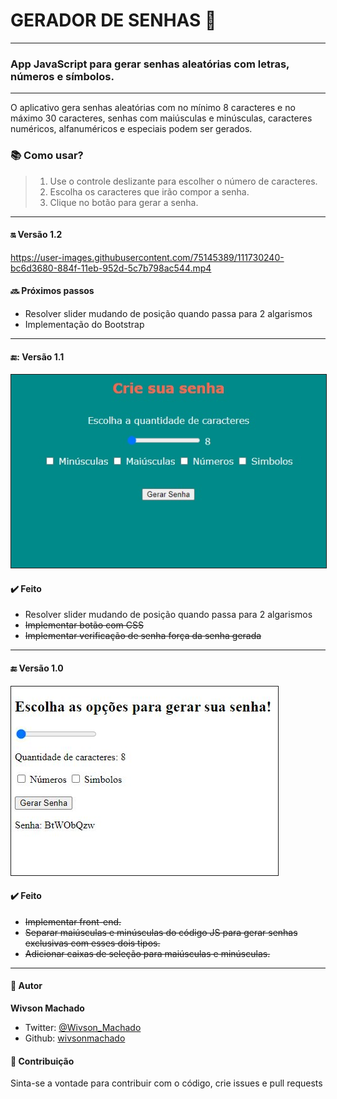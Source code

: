 # GERADOR DE SENHAS :closed_lock_with_key: 
---

### App JavaScript para gerar senhas aleatórias com letras, números e símbolos.

---

O aplicativo gera senhas aleatórias com no mínimo 8 caracteres e no máximo 30 caracteres, senhas com maiúsculas e minúsculas, caracteres numéricos, alfanuméricos e especiais podem ser gerados.

### :books: Como usar?

> 1. Use o controle deslizante para escolher o número de caracteres.
> 2. Escolha os caracteres que irão compor a senha.
> 3. Clique no botão para gerar a senha.

---
#### :on: Versão 1.2

https://user-images.githubusercontent.com/75145389/111730240-bc6d3680-884f-11eb-952d-5c7b798ac544.mp4

#### :soon: Próximos passos

* Resolver slider mudando de posição quando passa para 2 algarismos
* Implementação do Bootstrap


---
#### 🔚: Versão 1.1
<img src="images/front-end_v2.JPG" border="1px solid blue" alt="Versão 1.0"/>


#### :heavy_check_mark: Feito

* Resolver slider mudando de posição quando passa para 2 algarismos
* ~~Implementar botão com CSS~~
* ~~Implementar verificação de senha força da senha gerada~~

---
#### :end: Versão 1.0
<img src="images/front-end_v1.JPG" border="1px solid blue" alt="Versão 1.0"/>

#### :heavy_check_mark: Feito

* ~~Implementar front-end.~~
* ~~Separar maiúsculas e minúsculas do código JS para gerar senhas exclusivas com esses dois tipos.~~
* ~~Adicionar caixas de seleção para maiúsculas e minúsculas.~~
---
#### :bust_in_silhouette: Autor

 **Wivson Machado**

* Twitter: [@Wivson_Machado](https://twitter.com/Wivson_Machado)
* Github: [wivsonmachado](https://github.com/wivsonmachado)

#### :busts_in_silhouette: Contribuição

Sinta-se a vontade para contribuir com o código, crie issues e pull requests 

